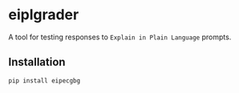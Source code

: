 # eiplgrader

A tool for testing responses to `Explain in Plain Language` prompts.

## Installation

```bash
pip install eipecgbg


